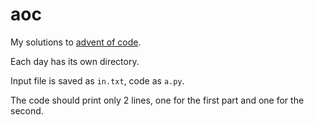 # aoc

My solutions to [advent of code](https://adventofcode.com/).

Each day has its own directory.

Input file is saved as `in.txt`, code as `a.py`.

The code should print only 2 lines, one for the first part and one for the second.

